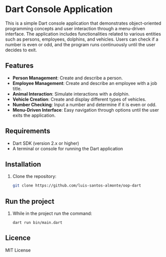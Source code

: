 # Dart Console Application

This is a simple Dart console application that demonstrates object-oriented programming concepts and user interaction through a menu-driven interface. The application includes functionalities related to various entities such as persons, employees, dolphins, and vehicles. Users can check if a number is even or odd, and the program runs continuously until the user decides to exit.

## Features

- **Person Management**: Create and describe a person.
- **Employee Management**: Create and describe an employee with a job title.
- **Animal Interaction**: Simulate interactions with a dolphin.
- **Vehicle Creation**: Create and display different types of vehicles.
- **Number Checking**: Input a number and determine if it is even or odd.
- **Menu-Driven Interface**: Easy navigation through options until the user exits the application.

## Requirements

- Dart SDK (version 2.x or higher)
- A terminal or console for running the Dart application

## Installation

1. Clone the repository:
   ```bash
   git clone https://github.com/luis-santos-almonte/oop-dart

## Run the project
1. While in the project run the command:

    `dart run bin/main.dart`

## Licence

MIT License


